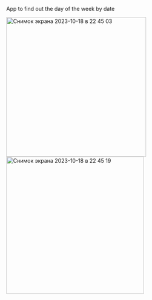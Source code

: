 App to find out the day of the week by date

<img width="369" alt="Снимок экрана 2023-10-18 в 22 45 03" src="https://github.com/AnastasijaShahova/iosProjects/assets/70802206/656073e6-8a89-48d0-9821-852ca107e60f">    

<img width="363" alt="Снимок экрана 2023-10-18 в 22 45 19" src="https://github.com/AnastasijaShahova/iosProjects/assets/70802206/9e67a7b8-9249-4557-867e-c34d9708dc11">
